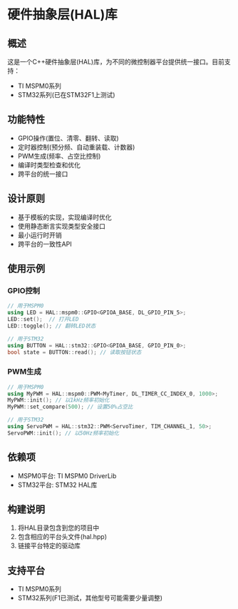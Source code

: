 # 硬件抽象层(HAL)库

## 概述
这是一个C++硬件抽象层(HAL)库，为不同的微控制器平台提供统一接口。目前支持：
- TI MSPM0系列
- STM32系列(已在STM32F1上测试)

## 功能特性
- GPIO操作(置位、清零、翻转、读取)
- 定时器控制(预分频、自动重装载、计数器)
- PWM生成(频率、占空比控制)
- 编译时类型检查和优化
- 跨平台的统一接口

## 设计原则
- 基于模板的实现，实现编译时优化
- 使用静态断言实现类型安全接口
- 最小运行时开销
- 跨平台的一致性API

## 使用示例

### GPIO控制
```cpp
// 用于MSPM0
using LED = HAL::mspm0::GPIO<GPIOA_BASE, DL_GPIO_PIN_5>;
LED::set();  // 打开LED
LED::toggle(); // 翻转LED状态

// 用于STM32
using BUTTON = HAL::stm32::GPIO<GPIOA_BASE, GPIO_PIN_0>;
bool state = BUTTON::read(); // 读取按钮状态
```

### PWM生成
```cpp
// 用于MSPM0
using MyPWM = HAL::mspm0::PWM<MyTimer, DL_TIMER_CC_INDEX_0, 1000>;
MyPWM::init(); // 以1kHz频率初始化
MyPWM::set_compare(500); // 设置50%占空比

// 用于STM32
using ServoPWM = HAL::stm32::PWM<ServoTimer, TIM_CHANNEL_1, 50>;
ServoPWM::init(); // 以50Hz频率初始化
```

## 依赖项
- MSPM0平台: TI MSPM0 DriverLib
- STM32平台: STM32 HAL库

## 构建说明
1. 将HAL目录包含到您的项目中
2. 包含相应的平台头文件(hal.hpp)
3. 链接平台特定的驱动库

## 支持平台
- TI MSPM0系列
- STM32系列(F1已测试，其他型号可能需要少量调整)
